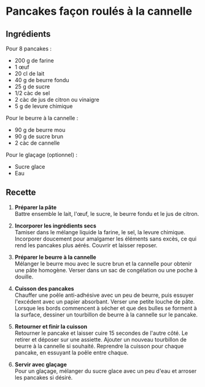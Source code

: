 # Pancakes façon roulés à la cannelle

## Ingrédients

Pour 8 pancakes :
- 200 g de farine
- 1 œuf
- 20 cl de lait
- 40 g de beurre fondu
- 25 g de sucre
- 1/2 càc de sel
- 2 càc de jus de citron ou vinaigre
- 5 g de levure chimique

Pour le beurre à la cannelle :
- 90 g de beurre mou
- 90 g de sucre brun
- 2 càc de cannelle

Pour le glaçage (optionnel) :
- Sucre glace
- Eau

## Recette

1. **Préparer la pâte**  
   Battre ensemble le lait, l'œuf, le sucre, le beurre fondu et le jus de citron.

2. **Incorporer les ingrédients secs**  
   Tamiser dans le mélange liquide la farine, le sel, la levure chimique. Incorporer doucement pour amalgamer les éléments sans excès, ce qui rend les pancakes plus aérés. Couvrir et laisser reposer.

3. **Préparer le beurre à la cannelle**  
   Mélanger le beurre mou avec le sucre brun et la cannelle pour obtenir une pâte homogène. Verser dans un sac de congélation ou une poche à douille.

4. **Cuisson des pancakes**  
   Chauffer une poêle anti-adhésive avec un peu de beurre, puis essuyer l'excédent avec un papier absorbant. Verser une petite louche de pâte. Lorsque les bords commencent à sécher et que des bulles se forment à la surface, dessiner un tourbillon de beurre à la cannelle sur le pancake.

5. **Retourner et finir la cuisson**  
   Retourner le pancake et laisser cuire 15 secondes de l'autre côté. Le retirer et déposer sur une assiette. Ajouter un nouveau tourbillon de beurre à la cannelle si souhaité. Reprendre la cuisson pour chaque pancake, en essuyant la poêle entre chaque.

6. **Servir avec glaçage**  
   Pour un glaçage, mélanger du sucre glace avec un peu d'eau et arroser les pancakes si désiré.
